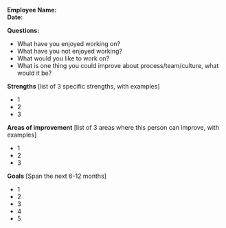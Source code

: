 **Employee Name:**  
**Date:**

**Questions:**
- What have you enjoyed working on?
- What have you not enjoyed working?
- What would you like to work on?
- What is one thing you could improve about process/team/culture, what would it be?

**Strengths** [list of 3 specific strengths, with examples]  
- 1
- 2
- 3

**Areas of improvement** [list of 3 areas where this person can improve, with examples]
- 1
- 2
- 3

**Goals** [Span the next 6-12 months]
- 1
- 2
- 3
- 4
- 5
